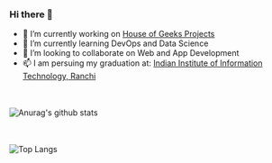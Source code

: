 ### Hi there 👋

- 🔭 I’m currently working on [House of Geeks Projects](https://github.com/houseofgeeks)
- 🌱 I’m currently learning DevOps and Data Science
- 👯 I’m looking to collaborate on Web and App Development
- 📫 I am persuing my graduation at: [Indian Institute of Information Technology, Ranchi](iiitranchi.ac.in)

<br><br>
![Anurag's github stats](https://github-readme-stats.vercel.app/api?username=prskid1000&show_icons=true&theme=radical)

<br><br>
![Top Langs](https://github-readme-stats.vercel.app/api/top-langs/?username=prskid1000&show_icons=true&theme=radical&layout=compact&langs_count=20)

